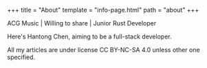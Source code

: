 +++
title = "About"
template = "info-page.html"
path = "about"
+++

ACG Music | Willing to share | Junior Rust Developer

Here's Hantong Chen, aiming to be a full-stack developer.

All my articles are under license CC BY-NC-SA 4.0 unless other one specified.
